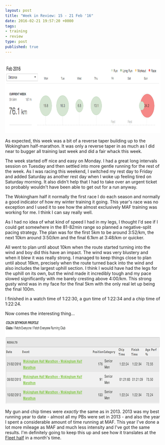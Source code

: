 ```yaml
---
layout: post
title: "Week in Review: 15 - 21 Feb '16"
date: 2016-02-21 19:57:20 +0000
tags:
- training
- review
type: post
published: true
---
```


<a href="/img/week-in-review-15-21Feb16.png"><img alt="Week in Review: 15 - 21 Feb '16" class="center" height="240" src="/img/week-in-review-15-21Feb16.png" width="840" /></a>

As expected, this week was a bit of a reverse taper building up to the Wokingham half-marathon.  It was only a reverse taper in as much as I did near to bugger all training last week and did a fair whack this week.

The week started off nice and easy on Monday. I had a great long intervals session on Tuesday and then settled into more gentle running for the rest of the week. As I was racing this weekend, I switched my rest day to Friday and added Saturday as another rest day when I woke up feeling tired on Saturday morning.  It also didn't help that I had to take over an urgent ticket so probably wouldn't have been able to get out for a run anyway.

The Wokingham half it normally the first race I do each season and normally a good indicator of how my winter training it going.  This year's race was no exception and I used it to see how the almost exclusively MAF training was working for me. I think I can say really well.  

As I had no idea of what kind of speed I had in my legs, I thought I'd see if I could get somewhere in the 81-82min range so planned a negative-split pacing strategy.  The plan was for the first 5km to be around 3:52/km, the next 10km around 3:50/km and the final 6.1km at 3:48/km or quicker.  

All went to plan until about 10km when the route started turning into the wind and boy did this have an impact.  The wind was very blustery and when it blew it was really strong.  I managed to keep things close to plan until about 16km, precisely when the route turned back into the wind and also includes the largest uphill section.  I think I would have had the legs for the uphill on its own, but the wind made it incredibly tough and my pace slowed significantly with me barely cresting above 4:00/km.  This strong gusty wind was in my face for the final 5km with the only real let up being the final 100m.

I finished in a watch time of 1:22:30, a gun time of 1:22:34 and a chip time of 1:22:24.

Now comes the interesting thing...

<a href="/img/wokingham-half-times-2013-2016.png"><img alt="My Wokingham half marathon times: 2013 - 2016" class="center" height="270" src="/img/wokingham-half-times-2013-2016.png" width="840" /></a>

My gun and chip times were _exactly_ the same as in 2013. 2013 was my best running year to date - almost all my PBs were set in 2013 - and also the year I spent a considerable amount of time running at MAF. This year I've done a lot more mileage as MAF and much less intensity and I've got the same results. I'm definitely going to keep this up and see how it translates at the [Fleet half](http://fleethalfmarathon.com/) in a month's time.
